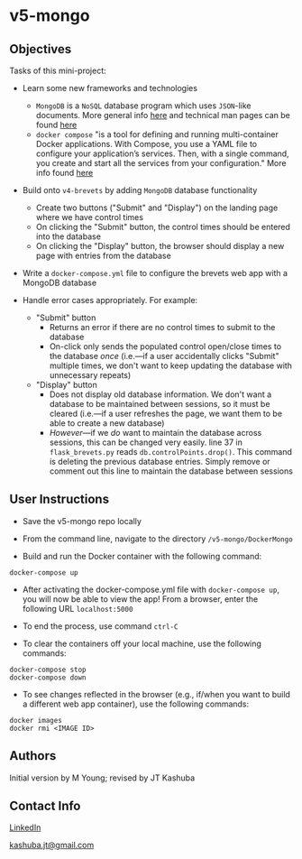 # v5-mongo

## Objectives ##

Tasks of this mini-project:

* Learn some new frameworks and technologies
    * `MongoDB` is a `NoSQL` database program which uses `JSON`-like documents. More general info [here](https://www.mongodb.com/) and technical man pages can be found [here](https://www.mongodb.com/docs/manual/reference/program/mongod/)
    * `docker compose` "is a tool for defining and running multi-container Docker applications. With Compose, you use a YAML file to configure your application’s services. Then, with a single command, you create and start all the services from your configuration." More info found [here](https://docs.docker.com/compose/)

* Build onto `v4-brevets` by adding `MongoDB` database functionality
    * Create two buttons ("Submit" and "Display") on the landing page where we have control times
    * On clicking the "Submit" button, the control times should be entered into the database
    * On clicking the "Display" button, the browser should display a new page with entries from the database

* Write a `docker-compose.yml` file to configure the brevets web app with a MongoDB database

* Handle error cases appropriately. For example:
    * "Submit" button
        * Returns an error if there are no control times to submit to the database
        * On-click only sends the populated control open/close times to the database *once* (i.e.—if a user accidentally clicks "Submit" multiple times, we don't want to keep updating the database with unnecessary repeats)
    * "Display" button
        * Does not display old database information. We don't want a database to be maintained between sessions, so it must be cleared (i.e.—if a user refreshes the page, we want them to be able to create a new database)
        * *However*—if we *do* want to maintain the database across sessions, this can be changed very easily. line 37 in `flask_brevets.py` reads `db.controlPoints.drop()`. This command is deleting the previous database entries. Simply remove or comment out this line to maintain the database between sessions 

## User Instructions ##

* Save the v5-mongo repo locally

* From the command line, navigate to the directory `/v5-mongo/DockerMongo`

* Build and run the Docker container with the following command:
```
docker-compose up
```

* After activating the docker-compose.yml file with `docker-compose up`, you will now be able to view the app! From a browser, enter the following URL `localhost:5000`

* To end the process, use command `ctrl-C`

* To clear the containers off your local machine, use the following commands:
```
docker-compose stop
docker-compose down
```

* To see changes reflected in the browser (e.g., if/when you want to build a different web app container), use the following commands:
```
docker images
docker rmi <IMAGE ID>
```

## Authors ##

Initial version by M Young; revised by JT Kashuba

## Contact Info
[LinkedIn](https://www.linkedin.com/in/jtkashuba)

kashuba.jt@gmail.com